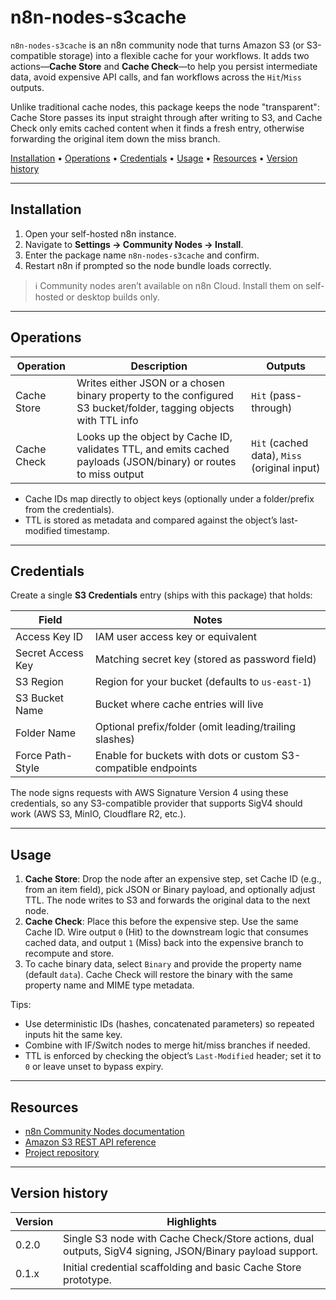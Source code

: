 # n8n-nodes-s3cache

`n8n-nodes-s3cache` is an n8n community node that turns Amazon S3 (or S3-compatible storage) into a flexible cache for your workflows. It adds two actions—**Cache Store** and **Cache Check**—to help you persist intermediate data, avoid expensive API calls, and fan workflows across the `Hit`/`Miss` outputs.

Unlike traditional cache nodes, this package keeps the node "transparent": Cache Store passes its input straight through after writing to S3, and Cache Check only emits cached content when it finds a fresh entry, otherwise forwarding the original item down the miss branch.

[Installation](#installation) •
[Operations](#operations) •
[Credentials](#credentials) •
[Usage](#usage) •
[Resources](#resources) •
[Version history](#version-history)

---

## Installation

1. Open your self-hosted n8n instance.
2. Navigate to **Settings → Community Nodes → Install**.
3. Enter the package name `n8n-nodes-s3cache` and confirm.
4. Restart n8n if prompted so the node bundle loads correctly.

> ℹ️ Community nodes aren’t available on n8n Cloud. Install them on self-hosted or desktop builds only.

---

## Operations

| Operation    | Description                                                                                                      | Outputs        |
|--------------|------------------------------------------------------------------------------------------------------------------|----------------|
| Cache Store  | Writes either JSON or a chosen binary property to the configured S3 bucket/folder, tagging objects with TTL info | `Hit` (pass-through) |
| Cache Check  | Looks up the object by Cache ID, validates TTL, and emits cached payloads (JSON/binary) or routes to miss output | `Hit` (cached data), `Miss` (original input) |

- Cache IDs map directly to object keys (optionally under a folder/prefix from the credentials).
- TTL is stored as metadata and compared against the object’s last-modified timestamp.

---

## Credentials

Create a single **S3 Credentials** entry (ships with this package) that holds:

| Field              | Notes                                                                 |
|--------------------|-----------------------------------------------------------------------|
| Access Key ID      | IAM user access key or equivalent                                     |
| Secret Access Key  | Matching secret key (stored as password field)                       |
| S3 Region          | Region for your bucket (defaults to `us-east-1`)                     |
| S3 Bucket Name     | Bucket where cache entries will live                                  |
| Folder Name        | Optional prefix/folder (omit leading/trailing slashes)               |
| Force Path-Style   | Enable for buckets with dots or custom S3-compatible endpoints       |

The node signs requests with AWS Signature Version 4 using these credentials, so any S3-compatible provider that supports SigV4 should work (AWS S3, MinIO, Cloudflare R2, etc.).

---

## Usage

1. **Cache Store**: Drop the node after an expensive step, set Cache ID (e.g., from an item field), pick JSON or Binary payload, and optionally adjust TTL. The node writes to S3 and forwards the original data to the next node.
2. **Cache Check**: Place this before the expensive step. Use the same Cache ID. Wire output `0` (Hit) to the downstream logic that consumes cached data, and output `1` (Miss) back into the expensive branch to recompute and store.
3. To cache binary data, select `Binary` and provide the property name (default `data`). Cache Check will restore the binary with the same property name and MIME type metadata.

Tips:
- Use deterministic IDs (hashes, concatenated parameters) so repeated inputs hit the same key.
- Combine with IF/Switch nodes to merge hit/miss branches if needed.
- TTL is enforced by checking the object’s `Last-Modified` header; set it to `0` or leave unset to bypass expiry.

---

## Resources

- [n8n Community Nodes documentation](https://docs.n8n.io/integrations/community-nodes/installation/)
- [Amazon S3 REST API reference](https://docs.aws.amazon.com/AmazonS3/latest/API/Welcome.html)
- [Project repository](https://github.com/gaweee/n8n-nodes-s3cache)

---

## Version history

| Version | Highlights                                                                                               |
|---------|----------------------------------------------------------------------------------------------------------|
| 0.2.0   | Single S3 node with Cache Check/Store actions, dual outputs, SigV4 signing, JSON/Binary payload support. |
| 0.1.x   | Initial credential scaffolding and basic Cache Store prototype.                                          |
